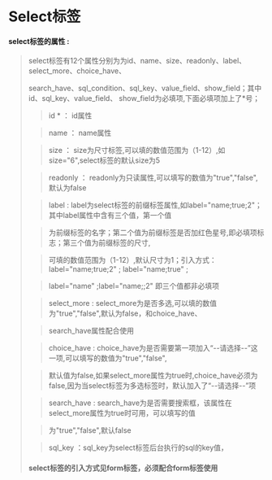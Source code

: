 # Select**标签**

#### select**标签的属性 :**

> select标签有12个属性分别为为id、name、size、readonly、label、select\_more、choice\_have、
>
> search\_have、sql\_condition、sql\_key、value\_field、show\_field；其中id、sql\_key、value\_field、 show\_field为必填项,下面必填项加上了\*号；
>
> >id \* ： id属性
>
> >name ： name属性
>
> >size ： size为尺寸标签,可以填的数值范围为（1-12）,如size="6",select标签的默认size为5
>
> >readonly ： readonly为只读属性,可以填写的数值为"true","false",默认为false
>
> >label : label为select标签的前缀标签属性,如label="name;true;2"；其中label属性中含有三个值，第一个值
>
> >为前缀标签的名字；第二个值为前缀标签是否加红色星号,即必填项标志；第三个值为前缀标签的尺寸,
>
> >可填的数值范围为（1-12）,默认尺寸为1；引入方式：label="name;true;2" ; label="name;true" ;
>
> >label="name" ;label="name;;2" 即三个值都非必填项
>
> >select\_more : select\_more为是否多选,可以填的数值为"true","false",默认为false，和choice\_have、
>
> >search\_have属性配合使用
>
> >choice\_have : choice\_have为是否需要第一项加入“--请选择--”这一项,可以填写的数值为"true","false",
>
>> 默认值为false,如果select\_more属性为true时,choice\_have必须为false,因为当select标签为多选标签时，默认加入了“--请选择--”项
>
>> search\_have : search\_have为是否需要搜索框，该属性在select\_more属性为true时可用，可以填写的值
>
>> 为"true","false",默认false
>
>> sql\_key  ：sql\_key为select标签后台执行的sql的key值，
>
> #### select标签的引入方式见form标签，必须配合form标签使用




